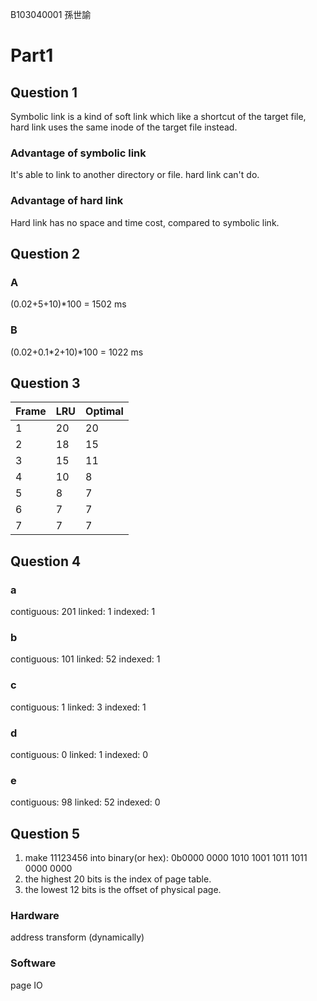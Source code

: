B103040001 孫世諭

# Part1

## Question 1
Symbolic link is a kind of soft link which like a shortcut of the target file, hard link uses the same inode of the target file instead.

### Advantage of symbolic link
It's able to link to another directory or file. hard link can't do.

### Advantage of hard link
Hard link has no space and time cost, compared to symbolic link.

## Question 2

### A
(0.02+5+10)*100 = 1502 ms

### B
(0.02+0.1*2+10)*100 = 1022 ms

## Question 3

| Frame | LRU | Optimal |
| ----- | --- | ------- |
| 1     | 20  | 20      |
| 2     | 18  | 15      |
| 3     | 15  | 11      |
| 4     | 10  | 8       |
| 5     | 8   | 7       |
| 6     | 7   | 7       |
| 7     | 7   | 7       |

## Question 4

### a

contiguous: 201
linked: 1
indexed: 1

### b

contiguous: 101
linked: 52
indexed: 1

### c

contiguous: 1
linked: 3
indexed: 1

### d

contiguous: 0
linked: 1
indexed: 0

### e

contiguous: 98
linked: 52
indexed: 0

## Question 5

1. make 11123456 into binary(or hex): 0b0000 0000 1010 1001 1011 1011 0000 0000 
2. the highest 20 bits is the index of page table.
3. the lowest 12 bits is the offset of physical page.

### Hardware
address transform (dynamically)

### Software
page IO


